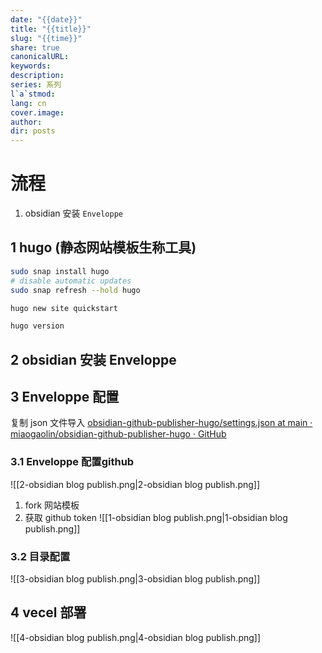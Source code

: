 ```yaml
---
date: "{{date}}"
title: "{{title}}"
slug: "{{time}}"
share: true
canonicalURL: 
keywords: 
description: 
series: 系列
l`a`stmod: 
lang: cn
cover.image: 
author: 
dir: posts
---
```



# 流程
1. obsidian 安装  `Enveloppe`

## 1 hugo (静态网站模板生称工具)
```sh
sudo snap install hugo
# disable automatic updates
sudo snap refresh --hold hugo

hugo new site quickstart 

hugo version

```
## 2 obsidian 安装  Enveloppe


## 3 Enveloppe 配置
复制 json 文件导入
[obsidian-github-publisher-hugo/settings.json at main · miaogaolin/obsidian-github-publisher-hugo · GitHub](https://github.com/miaogaolin/obsidian-github-publisher-hugo/blob/main/settings.json)
### 3.1 Enveloppe 配置github
![[2-obsidian blog publish.png|2-obsidian blog publish.png]]

1. fork 网站模板
2. 获取 github token
![[1-obsidian blog publish.png|1-obsidian blog publish.png]]

### 3.2 目录配置 
![[3-obsidian blog publish.png|3-obsidian blog publish.png]]

## 4 vecel 部署
![[4-obsidian blog publish.png|4-obsidian blog publish.png]]

